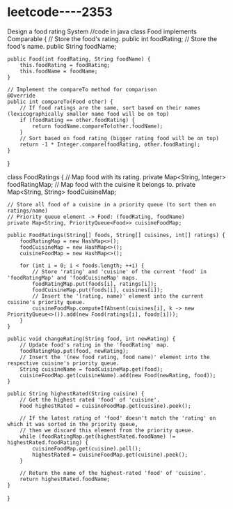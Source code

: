 # leetcode----2353
Design a food rating System
//code in java
class Food implements Comparable<Food> {
    // Store the food's rating.
    public int foodRating;
    // Store the food's name.
    public String foodName;

    public Food(int foodRating, String foodName) {
        this.foodRating = foodRating;
        this.foodName = foodName;
    }

    // Implement the compareTo method for comparison
    @Override
    public int compareTo(Food other) {
        // If food ratings are the same, sort based on their names (lexicographically smaller name food will be on top)
        if (foodRating == other.foodRating) {
            return foodName.compareTo(other.foodName);
        }
        // Sort based on food rating (bigger rating food will be on top)
        return -1 * Integer.compare(foodRating, other.foodRating);
    }
}

class FoodRatings {
    // Map food with its rating.
    private Map<String, Integer> foodRatingMap;
    // Map food with the cuisine it belongs to.
    private Map<String, String> foodCuisineMap;
    
    // Store all food of a cuisine in a priority queue (to sort them on ratings/name)
    // Priority queue element -> Food: (foodRating, foodName)
    private Map<String, PriorityQueue<Food>> cuisineFoodMap;

    public FoodRatings(String[] foods, String[] cuisines, int[] ratings) {
        foodRatingMap = new HashMap<>();
        foodCuisineMap = new HashMap<>();
        cuisineFoodMap = new HashMap<>();

        for (int i = 0; i < foods.length; ++i) {
            // Store 'rating' and 'cuisine' of the current 'food' in 'foodRatingMap' and 'foodCuisineMap' maps.
            foodRatingMap.put(foods[i], ratings[i]);
            foodCuisineMap.put(foods[i], cuisines[i]);
            // Insert the '(rating, name)' element into the current cuisine's priority queue.
            cuisineFoodMap.computeIfAbsent(cuisines[i], k -> new PriorityQueue<>()).add(new Food(ratings[i], foods[i]));
        }
    } 
    
    public void changeRating(String food, int newRating) {
        // Update food's rating in the 'foodRating' map.
        foodRatingMap.put(food, newRating);
        // Insert the '(new food rating, food name)' element into the respective cuisine's priority queue.
        String cuisineName = foodCuisineMap.get(food);
        cuisineFoodMap.get(cuisineName).add(new Food(newRating, food));
    }
    
    public String highestRated(String cuisine) {
        // Get the highest rated 'food' of 'cuisine'.
        Food highestRated = cuisineFoodMap.get(cuisine).peek();
        
        // If the latest rating of 'food' doesn't match the 'rating' on which it was sorted in the priority queue,
        // then we discard this element from the priority queue.
        while (foodRatingMap.get(highestRated.foodName) != highestRated.foodRating) {
            cuisineFoodMap.get(cuisine).poll();
            highestRated = cuisineFoodMap.get(cuisine).peek();
        }
        
        // Return the name of the highest-rated 'food' of 'cuisine'.
        return highestRated.foodName;
    }
}
